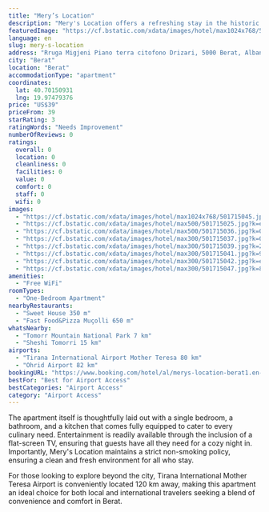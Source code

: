 ```yaml
---
title: "Mery’s Location"
description: "Mery's Location offers a refreshing stay in the historic heart of Berat, providing guests with a modern, air-conditioned apartment that boasts its own private balcony."
featuredImage: "https://cf.bstatic.com/xdata/images/hotel/max1024x768/501715045.jpg?k=bab1c4e51bef733d693b89eebf08006fc3d61a3b32c0a8e217544ae25a125859&o=&hp=1"
language: en
slug: mery-s-location
address: "Rruga Migjeni Piano terra citofono Drizari, 5000 Berat, Albania"
city: "Berat"
location: "Berat"
accommodationType: "apartment"
coordinates:
  lat: 40.70150931
  lng: 19.97479376
price: "US$39"
priceFrom: 39
starRating: 3
ratingWords: "Needs Improvement"
numberOfReviews: 0
ratings:
  overall: 0
  location: 0
  cleanliness: 0
  facilities: 0
  value: 0
  comfort: 0
  staff: 0
  wifi: 0
images:
  - "https://cf.bstatic.com/xdata/images/hotel/max1024x768/501715045.jpg?k=bab1c4e51bef733d693b89eebf08006fc3d61a3b32c0a8e217544ae25a125859&o=&hp=1"
  - "https://cf.bstatic.com/xdata/images/hotel/max500/501715025.jpg?k=ec6ae445668f3872982a9bd9426a67024261874cdabbb5e5fb9ecfb0d1f36198&o=&hp=1"
  - "https://cf.bstatic.com/xdata/images/hotel/max500/501715036.jpg?k=091a78d0ce6c271b27706d8d403b7a8afe28833a6a2eea019b715994825e6d17&o=&hp=1"
  - "https://cf.bstatic.com/xdata/images/hotel/max300/501715037.jpg?k=08df813bb15796f7b7c0708fb424043e6f6d300d94fd43a556f30d06caeddf2c&o=&hp=1"
  - "https://cf.bstatic.com/xdata/images/hotel/max300/501715039.jpg?k=20b300aa7af31d27cbe2a69a04b6ebd2d18b0265ca31071d2ab65694176f390d&o=&hp=1"
  - "https://cf.bstatic.com/xdata/images/hotel/max300/501715041.jpg?k=97ce83f25b8d025f510836fc7ae2dd27704705e94729580f5455c689a3025464&o=&hp=1"
  - "https://cf.bstatic.com/xdata/images/hotel/max300/501715042.jpg?k=ed2be635cd09adf6bd4146a9b8be372c12c43cec65a9fe746abcfdcc1a565b51&o=&hp=1"
  - "https://cf.bstatic.com/xdata/images/hotel/max300/501715047.jpg?k=8f3c2d709ea49ede3f77c95f5e62b5ff51fc2f3637d94faf288045bd14ea5901&o=&hp=1"
amenities:
  - "Free WiFi"
roomTypes:
  - "One-Bedroom Apartment"
nearbyRestaurants:
  - "Sweet House 350 m"
  - "Fast Food&Pizza Muçolli 650 m"
whatsNearby:
  - "Tomorr Mountain National Park 7 km"
  - "Sheshi Tomorri 15 km"
airports:
  - "Tirana International Airport Mother Teresa 80 km"
  - "Ohrid Airport 82 km"
bookingURL: "https://www.booking.com/hotel/al/merys-location-berat1.en-gb.html?aid=8035640"
bestFor: "Best for Airport Access"
bestCategories: "Airport Access"
category: "Airport Access"
---
```


The apartment itself is thoughtfully laid out with a single bedroom, a bathroom, and a kitchen that comes fully equipped to cater to every culinary need. Entertainment is readily available through the inclusion of a flat-screen TV, ensuring that guests have all they need for a cozy night in. Importantly, Mery's Location maintains a strict non-smoking policy, ensuring a clean and fresh environment for all who stay.

For those looking to explore beyond the city, Tirana International Mother Teresa Airport is conveniently located 120 km away, making this apartment an ideal choice for both local and international travelers seeking a blend of convenience and comfort in Berat.